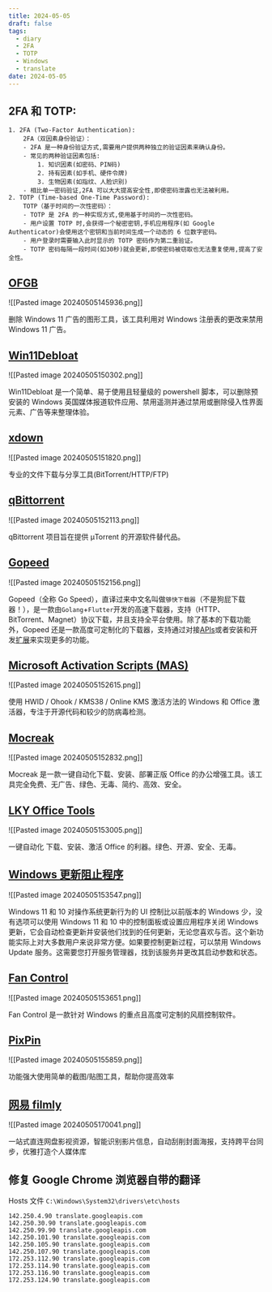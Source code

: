 ```yaml
---
title: 2024-05-05
draft: false
tags:
  - diary
  - 2FA
  - TOTP
  - Windows
  - translate
date: 2024-05-05
---
```

## 2FA 和 TOTP:
	1. 2FA (Two-Factor Authentication):  
	    2FA（双因素身份验证）：
	    - 2FA 是一种身份验证方式,需要用户提供两种独立的验证因素来确认身份。
	    - 常见的两种验证因素包括:
	        1. 知识因素(如密码、PIN码)
	        2. 持有因素(如手机、硬件令牌)
	        3. 生物因素(如指纹、人脸识别)
	    - 相比单一密码验证,2FA 可以大大提高安全性,即使密码泄露也无法被利用。
	2. TOTP (Time-based One-Time Password):  
	    TOTP（基于时间的一次性密码）：
	    - TOTP 是 2FA 的一种实现方式,使用基于时间的一次性密码。
	    - 用户设置 TOTP 时,会获得一个秘密密钥,手机应用程序(如 Google Authenticator)会使用这个密钥和当前时间生成一个动态的 6 位数字密码。
	    - 用户登录时需要输入此时显示的 TOTP 密码作为第二重验证。
	    - TOTP 密码每隔一段时间(如30秒)就会更新,即使密码被窃取也无法重复使用,提高了安全性。
## [OFGB](https://github.com/xM4ddy/OFGB)

![[Pasted image 20240505145936.png]]

删除 Windows 11 广告的图形工具，该工具利用对 Windows 注册表的更改来禁用 Windows 11 广告。


## [Win11Debloat](https://github.com/Raphire/Win11Debloat#win11debloat)

![[Pasted image 20240505150302.png]]

Win11Debloat 是一个简单、易于使用且轻量级的 powershell 脚本，可以删除预安装的 Windows 英国媒体报道软件应用、禁用遥测并通过禁用或删除侵入性界面元素、广告等来整理体验。
## [xdown](https://xdown.org/)

![[Pasted image 20240505151820.png]]

专业的文件下载与分享工具(BitTorrent/HTTP/FTP)

## [qBittorrent](https://www.qbittorrent.org/#about-qbittorrent)

![[Pasted image 20240505152113.png]]

qBittorrent 项目旨在提供 μTorrent 的开源软件替代品。


## [Gopeed](https://github.com/GopeedLab/gopeed)

![[Pasted image 20240505152156.png]]

Gopeed（全称 Go Speed），直译过来中文名叫做`够快下载器`（不是狗屁下载器！），是一款由`Golang`+`Flutter`开发的高速下载器，支持（HTTP、BitTorrent、Magnet）协议下载，并且支持全平台使用。除了基本的下载功能外，Gopeed 还是一款高度可定制化的下载器，支持通过对接[APIs](https://docs.gopeed.com/zh/dev-api.html)或者安装和开发[扩展](https://docs.gopeed.com/zh/dev-extension.html)来实现更多的功能。

## [Microsoft Activation Scripts (MAS)](https://github.com/massgravel/Microsoft-Activation-Scripts)

![[Pasted image 20240505152615.png]]

使用 HWID / Ohook / KMS38 / Online KMS 激活方法的 Windows 和 Office 激活器，专注于开源代码和较少的防病毒检测。

## [Mocreak](https://github.com/OdysseusYuan/Mocreak)

![[Pasted image 20240505152832.png]]

Mocreak 是一款一键自动化下载、安装、部署正版 Office 的办公增强工具。该工具完全免费、无广告、绿色、无毒、简约、高效、安全。

## [LKY Office Tools](https://github.com/OdysseusYuan/LKY_OfficeTools)

![[Pasted image 20240505153005.png]]

 一键自动化 下载、安装、激活 Office 的利器。绿色、开源、安全、无毒。

## [Windows 更新阻止程序](https://www.sordum.org/9470/windows-update-blocker-v1-8/)

![[Pasted image 20240505153547.png]]

Windows 11 和 10 对操作系统更新行为的 UI 控制比以前版本的 Windows 少，没有选项可以使用 Windows 11 和 10 中的控制面板或设置应用程序关闭 Windows 更新，它会自动检查更新并安装他们找到的任何更新，无论您喜欢与否。这个新功能实际上对大多数用户来说非常方便。如果要控制更新过程，可以禁用 Windows Update 服务。这需要您打开服务管理器，找到该服务并更改其启动参数和状态。

## [Fan Control](https://github.com/Rem0o/FanControl.Releases)

![[Pasted image 20240505153651.png]]

Fan Control 是一款针对 Windows 的重点且高度可定制的风扇控制软件。

## [PixPin](https://pixpinapp.com/)

![[Pasted image 20240505155859.png]]

功能强大使用简单的截图/贴图工具，帮助你提高效率


## [网易 filmly](https://filmly.163.com/)

![[Pasted image 20240505170041.png]]

一站式直连网盘影视资源，智能识别影片信息，自动刮削封面海报，支持跨平台同步，优雅打造个人媒体库

## 修复 Google Chrome 浏览器自带的翻译

Hosts 文件 `C:\Windows\System32\drivers\etc\hosts`

```
142.250.4.90 translate.googleapis.com
142.250.30.90 translate.googleapis.com
142.250.99.90 translate.googleapis.com
142.250.101.90 translate.googleapis.com
142.250.105.90 translate.googleapis.com
142.250.107.90 translate.googleapis.com
172.253.112.90 translate.googleapis.com
172.253.114.90 translate.googleapis.com
172.253.116.90 translate.googleapis.com
172.253.124.90 translate.googleapis.com
```
